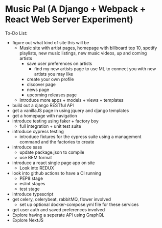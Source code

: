 # Music Pal (A Django + Webpack + React Web Server Experiment)

To-Do List:
- figure out what kind of site this will be
    - Music site with artist pages, homepage with billboard top 10, spotify playlists, new music listings, new music videos,
    up and coming artists
        - save user preferences on artists
            - find my new artists page to use ML to connect you with new artists you may like
        - create your own profile
        - discover page
        - news page
        - upcoming releases page
    - introduce more apps + models + views + templates
- build out a django RESTful API
- get a vanillaJS page in using jquery and django templates
- get a homepage with navigation
- introduce testing using faker + factory boy
    - full integration + unit test suite
- introduce cypress testing
    - introduce fixtures for the cypress suite using a management command and the factories to create
- introduce sass
    - update package.json to compile
    - use BEM format
- introduce a react single page app on site
    - Look into REDUX
- look into github actions to have a CI running
    - PEP8 stage
    - eslint stages
    - test stage
- introduce typescript
- get celery, celerybeat, rabbitMQ, flower involved
    - set up optional docker-compose.yml file for these services
- get user auth and saved preferences involved
- Explore having a seperate API using GraphQL
- Explore NextJS
